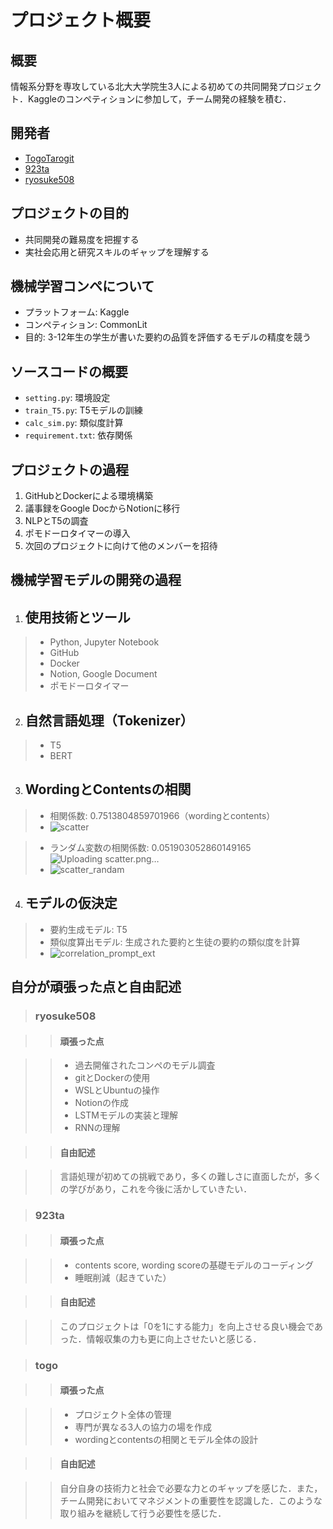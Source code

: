 # プロジェクト概要

## 概要

情報系分野を専攻している北大大学院生3人による初めての共同開発プロジェクト．Kaggleのコンペティションに参加して，チーム開発の経験を積む．

## 開発者

- [TogoTarogit](https://github.com/TogoTarogit)
- [923ta](https://github.com/923ta)
- [ryosuke508](https://github.com/ryosuke508)

## プロジェクトの目的

- 共同開発の難易度を把握する
- 実社会応用と研究スキルのギャップを理解する

## 機械学習コンペについて

- プラットフォーム: Kaggle
- コンペティション: CommonLit
- 目的: 3-12年生の学生が書いた要約の品質を評価するモデルの精度を競う

## ソースコードの概要

- `setting.py`: 環境設定
- `train_T5.py`: T5モデルの訓練
- `calc_sim.py`: 類似度計算
- `requirement.txt`: 依存関係

## プロジェクトの過程

1. GitHubとDockerによる環境構築
2. 議事録をGoogle DocからNotionに移行
3. NLPとT5の調査
4. ポモドーロタイマーの導入
5. 次回のプロジェクトに向けて他のメンバーを招待

## 機械学習モデルの開発の過程
1. ## 使用技術とツール

> - Python, Jupyter Notebook
> - GitHub
> - Docker
> - Notion, Google Document
> - ポモドーロタイマー

2. ## 自然言語処理（Tokenizer）

> - T5
> - BERT

3. ## WordingとContentsの相関

> - 相関係数: 0.7513804859701966（wordingとcontents）
> - ![scatter](https://github.com/ProjectBarrele/CommonLit/assets/62383281/cb21f905-fffc-40e7-88f7-8be30acd49ba)

> - ランダム変数の相関係数: 0.051903052860149165![Uploading scatter.png…]()
> - ![scatter_randam](https://github.com/ProjectBarrele/CommonLit/assets/62383281/1dc7aaa6-f7c2-418c-a724-d84bb7af004f)


4. ## モデルの仮決定

> - 要約生成モデル: T5
> - 類似度算出モデル: 生成された要約と生徒の要約の類似度を計算
> - ![correlation_prompt_ext](https://github.com/ProjectBarrele/CommonLit/assets/62383281/db62efb7-57b4-48d6-873e-e33105b1d362)


## 自分が頑張った点と自由記述

> ### ryosuke508

> > #### 頑張った点

> > - 過去開催されたコンペのモデル調査
> > - gitとDockerの使用
> > - WSLとUbuntuの操作
> > - Notionの作成
> > - LSTMモデルの実装と理解
> > - RNNの理解

> > #### 自由記述

> > 言語処理が初めての挑戦であり，多くの難しさに直面したが，多くの学びがあり，これを今後に活かしていきたい．

> ### 923ta

> > #### 頑張った点

> > - contents score, wording scoreの基礎モデルのコーディング
> > - 睡眠削減（起きていた）

> > #### 自由記述

> > このプロジェクトは「0を1にする能力」を向上させる良い機会であった．情報収集の力も更に向上させたいと感じる．

> ### togo

> > #### 頑張った点

> > - プロジェクト全体の管理
> > - 専門が異なる3人の協力の場を作成
> > - wordingとcontentsの相関とモデル全体の設計

> > #### 自由記述

> > 自分自身の技術力と社会で必要な力とのギャップを感じた．また，チーム開発においてマネジメントの重要性を認識した．このような取り組みを継続して行う必要性を感じた．

